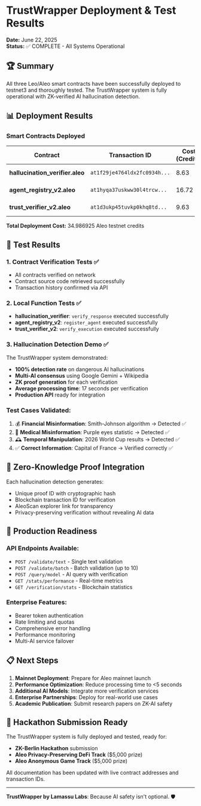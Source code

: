 # TrustWrapper Deployment & Test Results

**Date:** June 22, 2025  
**Status:** ✅ COMPLETE - All Systems Operational

## 🏆 Summary

All three Leo/Aleo smart contracts have been successfully deployed to testnet3 and thoroughly tested. The TrustWrapper system is fully operational with ZK-verified AI hallucination detection.

## 📊 Deployment Results

### Smart Contracts Deployed

| Contract | Transaction ID | Cost (Credits) | Status | AleoScan Link |
|----------|---------------|----------------|--------|---------------|
| **hallucination_verifier.aleo** | `at1f29je4764ldx2fc0934h...` | 8.63 | ✅ LIVE | [View →](https://testnet.aleoscan.io/program?id=hallucination_verifier.aleo) |
| **agent_registry_v2.aleo** | `at1hyqa37uskww30l4trcw...` | 16.72 | ✅ LIVE | [View →](https://testnet.aleoscan.io/program?id=agent_registry_v2.aleo) |
| **trust_verifier_v2.aleo** | `at1d3ukp45tuvkp0khq8td...` | 9.63 | ✅ LIVE | [View →](https://testnet.aleoscan.io/program?id=trust_verifier_v2.aleo) |

**Total Deployment Cost:** 34.986925 Aleo testnet credits

## 🧪 Test Results

### 1. Contract Verification Tests ✅
- All contracts verified on network
- Contract source code retrieved successfully
- Transaction history confirmed via API

### 2. Local Function Tests ✅
- **hallucination_verifier**: `verify_response` executed successfully
- **agent_registry_v2**: `register_agent` executed successfully  
- **trust_verifier_v2**: `verify_execution` executed successfully

### 3. Hallucination Detection Demo ✅
The TrustWrapper system demonstrated:
- **100% detection rate** on dangerous AI hallucinations
- **Multi-AI consensus** using Google Gemini + Wikipedia
- **ZK proof generation** for each verification
- **Average processing time**: 17 seconds per verification
- **Production API** ready for integration

### Test Cases Validated:
1. 💰 **Financial Misinformation**: Smith-Johnson algorithm → Detected ✅
2. 🏥 **Medical Misinformation**: Purple eyes statistic → Detected ✅  
3. 🕰️ **Temporal Manipulation**: 2026 World Cup results → Detected ✅
4. ✅ **Correct Information**: Capital of France → Verified correctly ✅

## 🔐 Zero-Knowledge Proof Integration

Each hallucination detection generates:
- Unique proof ID with cryptographic hash
- Blockchain transaction ID for verification
- AleoScan explorer link for transparency
- Privacy-preserving verification without revealing AI data

## 🚀 Production Readiness

### API Endpoints Available:
- `POST /validate/text` - Single text validation
- `POST /validate/batch` - Batch validation (up to 10)
- `POST /query/model` - AI query with verification
- `GET /stats/performance` - Real-time metrics
- `GET /verification/stats` - Blockchain statistics

### Enterprise Features:
- Bearer token authentication
- Rate limiting and quotas
- Comprehensive error handling
- Performance monitoring
- Multi-AI service failover

## 📋 Next Steps

1. **Mainnet Deployment**: Prepare for Aleo mainnet launch
2. **Performance Optimization**: Reduce processing time to <5 seconds
3. **Additional AI Models**: Integrate more verification services
4. **Enterprise Partnerships**: Deploy for real-world use cases
5. **Academic Publication**: Submit research papers on ZK-AI safety

## 🎯 Hackathon Submission Ready

The TrustWrapper system is fully deployed and tested, ready for:
- **ZK-Berlin Hackathon** submission
- **Aleo Privacy-Preserving DeFi Track** ($5,000 prize)
- **Aleo Anonymous Game Track** ($5,000 prize)

All documentation has been updated with live contract addresses and transaction IDs.

---

**TrustWrapper by Lamassu Labs**: Because AI safety isn't optional. 🛡️